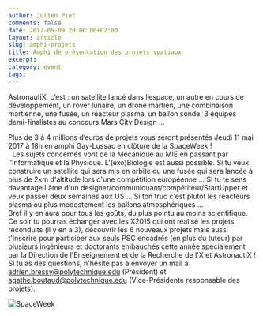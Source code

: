 ```yaml
---
author: Julien Piet
comments: false
date: 2017-05-09 20:00:00+02:00
layout: article
slug: amphi-projets
title: Amphi de présentation des projets spatiaux
excerpt: 
category: event
tags:
---
```


AstronautiX, c’est : un satellite lancé dans l’espace, un autre en cours de développement, un rover lunaire, un drone martien, une combinaison martienne, une fusée, un réacteur plasma, un ballon sonde, 3 équipes demi-finalistes au concours Mars City Design …

Plus de 3 à 4 millions d’euros de projets vous seront présentés Jeudi 11 mai 2017 à 18h en amphi Gay-Lussac en clôture de la SpaceWeek !  
 
Les sujets concernés vont de la Mécanique au MIE en passant par l'Informatique et la Physique. L'(exo)Biologie est aussi possible.
Si tu veux construire un satellite qui sera mis en orbite ou une fusée qui sera lancée à plus de 2km d'altitude lors d'une compétition européenne ... Si tu te sens davantage l'âme d'un designer/communiquant/compétiteur/StartUpper et veux passer deux semaines aux US ... Si ton truc c'est plutôt les réacteurs plasma ou plus modestement les ballons atmosphériques ...   
Bref il y en aura pour tous les goûts, du plus pointu au moins scientifique.
Ce soir tu pourras échanger avec les X2015 qui ont réalisé les projets reconduits (il y en a 3), découvrir les 6 nouveaux projets mais aussi t'inscrire pour participer aux seuls PSC encadrés (en plus du tuteur) par plusieurs ingénieurs et doctorants embauchés cette année spécialement par la Direction de l'Enseignement et de la Recherche de l'X et AstronautiX !  
Si tu as des questions, n'hésite pas à envoyer un mail à adrien.bressy@polytechnique.edu (Président) et agathe.boutaud@polytechnique.edu (Vice-Présidente responsable des projets).


![SpaceWeek](/images/event4.jpg "SpaceWeek")
